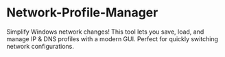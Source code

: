 # Network-Profile-Manager
Simplify Windows network changes! This tool lets you save, load, and manage IP &amp; DNS profiles with a modern GUI. Perfect for quickly switching network configurations.
